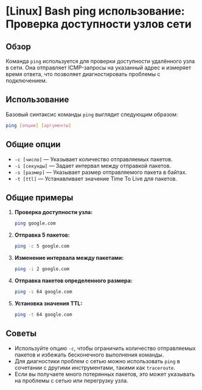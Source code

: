 # [Linux] Bash ping использование: Проверка доступности узлов сети

## Обзор
Команда `ping` используется для проверки доступности удалённого узла в сети. Она отправляет ICMP-запросы на указанный адрес и измеряет время ответа, что позволяет диагностировать проблемы с подключением.

## Использование
Базовый синтаксис команды `ping` выглядит следующим образом:

```bash
ping [опции] [аргументы]
```

## Общие опции
- `-c [число]` — Указывает количество отправляемых пакетов.
- `-i [секунды]` — Задает интервал между отправкой пакетов.
- `-s [размер]` — Указывает размер отправляемого пакета в байтах.
- `-t [ttl]` — Устанавливает значение Time To Live для пакетов.

## Общие примеры
1. **Проверка доступности узла:**
   ```bash
   ping google.com
   ```

2. **Отправка 5 пакетов:**
   ```bash
   ping -c 5 google.com
   ```

3. **Изменение интервала между пакетами:**
   ```bash
   ping -i 2 google.com
   ```

4. **Отправка пакетов определенного размера:**
   ```bash
   ping -s 64 google.com
   ```

5. **Установка значения TTL:**
   ```bash
   ping -t 64 google.com
   ```

## Советы
- Используйте опцию `-c`, чтобы ограничить количество отправляемых пакетов и избежать бесконечного выполнения команды.
- Для диагностики проблем с сетью можно использовать `ping` в сочетании с другими инструментами, такими как `traceroute`.
- Если вы получаете много потерянных пакетов, это может указывать на проблемы с сетью или перегрузку узла.